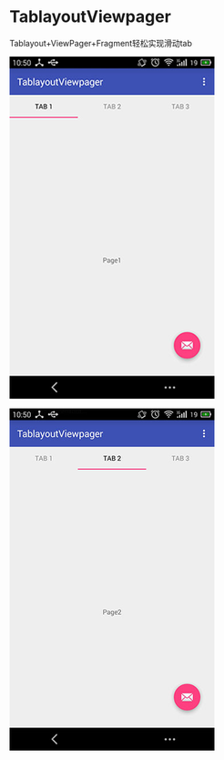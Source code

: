 # TablayoutViewpager
Tablayout+ViewPager+Fragment轻松实现滑动tab




![images](https://github.com/crazyfzw/ProjectImages/blob/master/TablayoutViewpager/a.jpg)

![images](https://github.com/crazyfzw/ProjectImages/blob/master/TablayoutViewpager/b.jpg)
